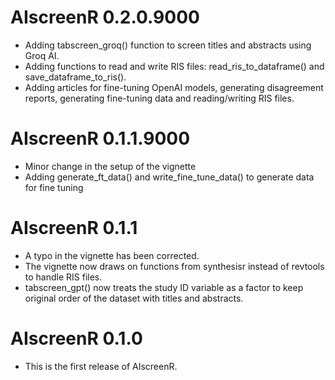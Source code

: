 # AIscreenR 0.2.0.9000

* Adding tabscreen_groq() function to screen titles and abstracts using Groq AI.
* Adding functions to read and write RIS files: read_ris_to_dataframe() and save_dataframe_to_ris().
* Adding articles for fine-tuning OpenAI models, generating disagreement reports, generating fine-tuning data and reading/writing RIS files.

# AIscreenR 0.1.1.9000 

* Minor change in the setup of the vignette
* Adding generate_ft_data() and write_fine_tune_data() to generate data for fine tuning

# AIscreenR 0.1.1 

* A typo in the vignette has been corrected.
* The vignette now draws on functions from synthesisr instead of revtools to handle RIS files. 
* tabscreen_gpt() now treats the study ID variable as a factor to keep original order of the dataset with titles and abstracts. 

# AIscreenR 0.1.0

* This is the first release of AIscreenR.
